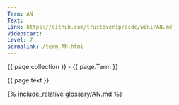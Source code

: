 ```yaml
---
Term: AN
Text: 
Link: https://github.com/trustoverip/acdc/wiki/AN.md
Videostart: 
Level: 7
permalink: /term_AN.html
---
```


{{ page.collection }} - {{ page.Term }}

   {{ page.text }}

{% include_relative glossary/AN.md %}
